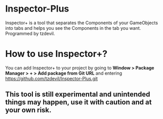 # Inspector-Plus
Inspector+ is a tool that separates the Components of your GameObjects into tabs and helps you see the Components in the tab you want. Programmed by tzdevil.

# How to use Inspector+?
You can add Inspector+ to your project by going to **Window > Package Manager > + > Add package from Git URL** and entering https://github.com/tzdevil/Inspector-Plus.git

## This tool is still experimental and unintended things may happen, use it with caution and at your own risk.
